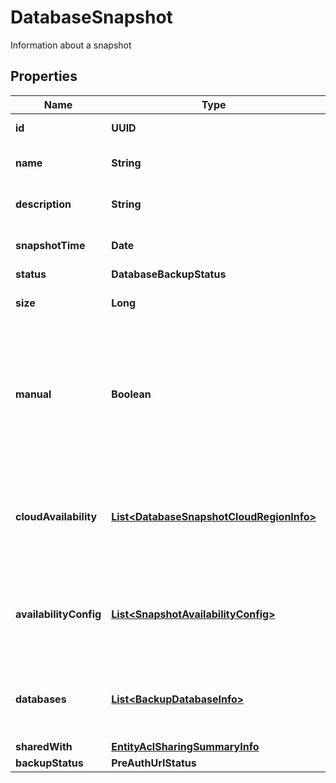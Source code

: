

# DatabaseSnapshot

Information about a snapshot

## Properties

Name | Type | Description | Notes
------------ | ------------- | ------------- | -------------
**id** | **UUID** | ID of the snapshot |  [optional]
**name** | **String** | Name of the snapshot |  [optional]
**description** | **String** | Description of the snapshot |  [optional]
**snapshotTime** | **Date** | Capture time of the snapshot |  [optional]
**status** | **DatabaseBackupStatus** |  |  [optional]
**size** | **Long** | Size of this snapshot (in bytes) |  [optional]
**manual** | **Boolean** | Specifies whether this snapshot is captured as per manual user request or per automated schedule |  [optional]
**cloudAvailability** | [**List&lt;DatabaseSnapshotCloudRegionInfo&gt;**](DatabaseSnapshotCloudRegionInfo.md) | The cloud and region information where this snapshot has been made available at |  [optional]
**availabilityConfig** | [**List&lt;SnapshotAvailabilityConfig&gt;**](SnapshotAvailabilityConfig.md) | The config information for cloud and region availability for this snapshot |  [optional]
**databases** | [**List&lt;BackupDatabaseInfo&gt;**](BackupDatabaseInfo.md) | The databases that are captured as part of this snapshot |  [optional]
**sharedWith** | [**EntityAclSharingSummaryInfo**](EntityAclSharingSummaryInfo.md) |  |  [optional]
**backupStatus** | **PreAuthUrlStatus** |  |  [optional]



